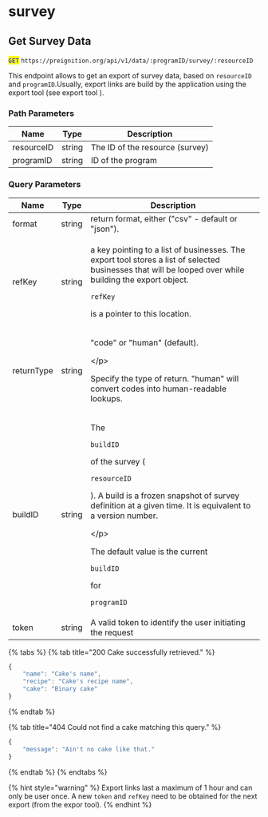 # survey

## Get Survey Data

<mark style="color:blue;">`GET`</mark> `https://preignition.org/api/v1/data/:programID/survey/:resourceID`

This endpoint allows to get an export of survey data, based on `resourceID` and `programID`.Usually, export links are build by the application using the export tool (see export tool ).

### Path Parameters

| Name       | Type   | Description                     |
| ---------- | ------ | ------------------------------- |
| resourceID | string | The ID of the resource (survey) |
| programID  | string | ID of the program               |

### Query Parameters

| Name       | Type   | Description                                                                                                                                                                                                                                                                                                                  |
| ---------- | ------ | ---------------------------------------------------------------------------------------------------------------------------------------------------------------------------------------------------------------------------------------------------------------------------------------------------------------------------- |
| format     | string | return format, either ("csv" - default or "json").                                                                                                                                                                                                                                                                           |
| refKey     | string | <p>a key pointing to a list of businesses. The export tool stores a list of selected businesses that will be looped over while building the export object.</p><p><code>refKey</code></p><p>is a pointer to this location.</p>                                                                                                |
| returnType | string | <p>"code" or "human" (default).</p><p>\</p><p>Specify the type of return. "human" will convert codes into human-readable lookups.</p>                                                                                                                                                                                        |
| buildID    | string | <p>The</p><p><code>buildID</code></p><p>of the survey (</p><p><code>resourceID</code></p><p>). A build is a frozen snapshot of survey definition at a given time. It is equivalent to a version number.</p><p>\</p><p>The default value is the current</p><p><code>buildID</code></p><p>for</p><p><code>programID</code></p> |
| token      | string | A valid token to identify the user initiating the request                                                                                                                                                                                                                                                                    |

{% tabs %}
{% tab title="200 Cake successfully retrieved." %}

```javascript
{
    "name": "Cake's name",
    "recipe": "Cake's recipe name",
    "cake": "Binary cake"
}
```

{% endtab %}

{% tab title="404 Could not find a cake matching this query." %}

```javascript
{
    "message": "Ain't no cake like that."
}
```

{% endtab %}
{% endtabs %}

{% hint style="warning" %}
Export links last a maximum of 1 hour and can only be user once. A new `token` and `refKey` need to be obtained for the next export (from the expor tool).
{% endhint %}
